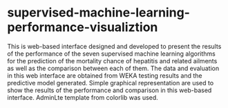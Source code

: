 # supervised-machine-learning-performance-visualiztion
This is web-based interface designed and developed to present the results of the performance of the seven supervised machine learning algorithms for the prediction of the mortality chance of hepatitis and related ailments as well as the comparison between each of them. The data and evaluation in this web interface are obtained from WEKA testing results and the predictive model generated. Simple graphical representation are used to show the results of the performance and comparison in this web-based interface. AdminLte template from colorlib was used.
